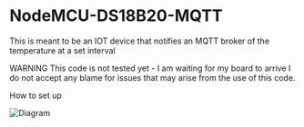 # NodeMCU-DS18B20-MQTT

This is meant to be an IOT device that notifies an MQTT broker of the temperature at a set interval

WARNING
This code is not tested yet - I am waiting for my board to arrive
I do not accept any blame for issues that may arise from the use of this code.

How to set up

![Diagram](https://raw.githubusercontent.com/mattysmith22/Test/test/Pictures/NodeMCU.png)
